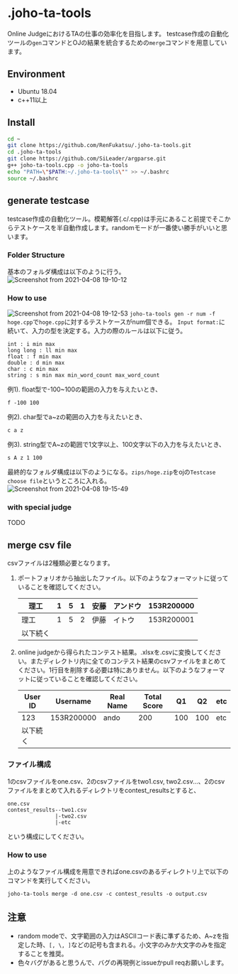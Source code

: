 # .joho-ta-tools
Online JudgeにおけるTAの仕事の効率化を目指します。
testcase作成の自動化ツールの`gen`コマンドとOJの結果を統合するための`merge`コマンドを用意しています。

## Environment
- Ubuntu 18.04
- c++11以上

## Install
```bash
cd ~
git clone https://github.com/RenFukatsu/.joho-ta-tools.git
cd .joho-ta-tools
git clone https://github.com/SiLeader/argparse.git
g++ joho-ta-tools.cpp -o joho-ta-tools
echo "PATH=\"$PATH:~/.joho-ta-tools\"" >> ~/.bashrc
source ~/.bashrc
```

## generate testcase
testcase作成の自動化ツール。模範解答(.c/.cpp)は手元にあること前提でそこからテストケースを半自動作成します。randomモードが一番使い勝手がいいと思います。

### Folder Structure
基本のフォルダ構成は以下のように行う。
![Screenshot from 2021-04-08 19-10-12](https://user-images.githubusercontent.com/47164533/114009434-19339e00-989e-11eb-8fa6-900e4ce0ea4f.png)


### How to use
![Screenshot from 2021-04-08 19-12-53](https://user-images.githubusercontent.com/47164533/114009799-72033680-989e-11eb-9db0-66de39ebdd8e.png)
`joho-ta-tools gen -r num -f hoge.cpp`で`hoge.cpp`に対するテストケースがnum個できる。
`Input format:`に続いて、入力の型を決定する。入力の際のルールは以下に従う。
   ```
   int : i min max
   long long : ll min max
   float : f min max
   double : d min max
   char : c min max
   string : s min max min_word_count max_word_count
   ```
   例1). float型で-100~100の範囲の入力を与えたいとき、
   ```
   f -100 100
   ```
   例2). char型でa~zの範囲の入力を与えたいとき、
   ```
   c a z
   ```
   例3). string型でA~zの範囲で1文字以上、100文字以下の入力を与えたいとき、
   ```
   s A z 1 100
   ```

最終的なフォルダ構成は以下のようになる。`zips/hoge.zip`をojの`Testcase choose file`というところに入れる。
![Screenshot from 2021-04-08 19-15-49](https://user-images.githubusercontent.com/47164533/114010236-dcb47200-989e-11eb-80f1-5d293eef9a76.png)


### with special judge
TODO

## merge csv file
csvファイルは2種類必要となります。
1. ポートフォリオから抽出したファイル。以下のようなフォーマットに従っていることを確認してください。

   理工 | 1 | 5 | 1 | 安藤 | アンドウ | 153R200000
   --- | --- | --- | --- | --- | --- | ---
   理工 | 1 | 5 | 2 | 伊藤 | イトウ | 153R200001
   以下続く | | | | | |

2. online judgeから得られたコンテスト結果。.xlsxを.csvに変換してください。またディレクトリ内に全てのコンテスト結果のcsvファイルをまとめてください。1行目を削除する必要は特にありません。以下のようなフォーマットに従っていることを確認してください。

   User ID | Username | Real Name | Total Score | Q1 | Q2 | etc
   --- | --- | --- | --- | --- | --- | ---
   123 | 153R200000 | ando | 200 | 100 | 100 | etc
   以下続く | | | | | |

### ファイル構成
1のcsvファイルをone.csv、2のcsvファイルをtwo1.csv, two2.csv...、2のcsvファイルをまとめて入れるディレクトリをcontest_resultsとすると、

```
one.csv
contest_results--two1.csv
               |-two2.csv
               |-etc
```

という構成にしてください。

### How to use
上のようなファイル構成を用意できればone.csvのあるディレクトリ上で以下のコマンドを実行してください。

`joho-ta-tools merge -d one.csv -c contest_results -o output.csv`



## 注意
- random modeで、文字範囲の入力はASCIIコード表に準ずるため、A~zを指定した時、`[, \, ]`などの記号も含まれる。小文字のみか大文字のみを指定することを推奨。
- 色々バグがあると思うんで、バグの再現例とissueかpull reqお願いします。
